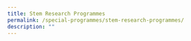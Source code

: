 ```yaml
---
title: Stem Research Programmes
permalink: /special-programmes/stem-research-programmes/
description: ""
---
```

